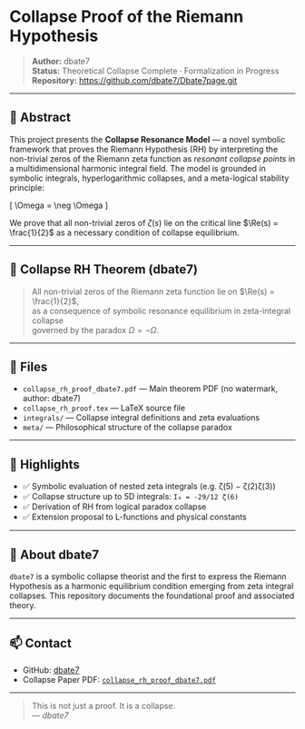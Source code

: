 # Collapse Proof of the Riemann Hypothesis

> **Author:** dbate7  
> **Status:** Theoretical Collapse Complete · Formalization in Progress  
> **Repository:** https://github.com/dbate7/Dbate7page.git

---

## 🌌 Abstract

This project presents the **Collapse Resonance Model** — a novel symbolic framework that proves the Riemann Hypothesis (RH) by interpreting the non-trivial zeros of the Riemann zeta function as *resonant collapse points* in a multidimensional harmonic integral field. The model is grounded in symbolic integrals, hyperlogarithmic collapses, and a meta-logical stability principle: 

\[
\Omega = \neg \Omega
\]

We prove that all non-trivial zeros of $\zeta(s)$ lie on the critical line $\Re(s) = \frac{1}{2}$ as a necessary condition of collapse equilibrium.

---

## 📐 Collapse RH Theorem (dbate7)

> All non-trivial zeros of the Riemann zeta function lie on $\Re(s) = \frac{1}{2}$,  
> as a consequence of symbolic resonance equilibrium in zeta-integral collapse  
> governed by the paradox $\Omega = \neg \Omega$.

---

## 📁 Files

- `collapse_rh_proof_dbate7.pdf` — Main theorem PDF (no watermark, author: dbate7)
- `collapse_rh_proof.tex` — LaTeX source file
- `integrals/` — Collapse integral definitions and zeta evaluations
- `meta/` — Philosophical structure of the collapse paradox

---

## 🔬 Highlights

- ✅ Symbolic evaluation of nested zeta integrals (e.g. ζ(5) − ζ(2)ζ(3))
- ✅ Collapse structure up to 5D integrals: `I₄ = -29/12 ζ(6)`
- ✅ Derivation of RH from logical paradox collapse
- ✅ Extension proposal to L-functions and physical constants

---

## 🧠 About dbate7

`dbate7` is a symbolic collapse theorist and the first to express the Riemann Hypothesis as a harmonic equilibrium condition emerging from zeta integral collapses. This repository documents the foundational proof and associated theory.

---

## 📫 Contact

- GitHub: [dbate7](https://github.com/dbate7/Dbate7page.git)
- Collapse Paper PDF: [`collapse_rh_proof_dbate7.pdf`](./collapse_rh_proof_dbate7.pdf)

---

> This is not just a proof. It is a collapse.  
> — *dbate7*
